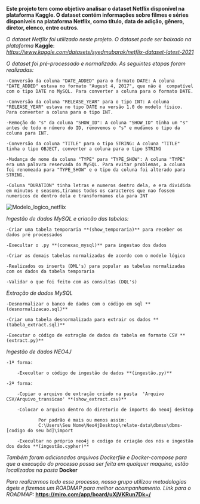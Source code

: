 **Este projeto tem como objetivo analisar o dataset Netflix disponível na plataforma Kaggle. O dataset contém informações sobre filmes e séries disponíveis na plataforma Netflix, como título, data de adição, gênero, diretor, elenco, entre outros.**

*O dataset Netflix foi utilizado neste projeto. O dataset pode ser baixado na plataforma* **Kaggle**: *https://www.kaggle.com/datasets/syedmubarak/netflix-dataset-latest-2021*


*O dataset foi pré-processado e normalizado. As seguintes etapas foram realizadas:*

    -Conversão da coluna "DATE_ADDED" para o formato DATE: A coluna "DATE_ADDED" estava no formato "August 4, 2017", que não é  compatível com o tipo DATE no MySQL. Para converter a coluna para o formato DATE.

    -Conversão da coluna "RELEASE_YEAR" para o tipo INT: A coluna "RELEASE_YEAR" estava no tipo DATE na versão 1.0 do modelo físico. Para converter a coluna para o tipo INT.

    -Remoção do "s" da coluna "SHOW_ID": A coluna "SHOW_ID" tinha um "s" antes de todo o número do ID, removemos o "s" e mudamos o tipo da coluna para INT.

    -Conversão da coluna "TITLE" para o tipo STRING: A coluna "TITLE" tinha o tipo OBJECT, converter a coluna para o tipo STRING

    -Mudança de nome da coluna "TYPE" para "TYPE_SHOW": A coluna "TYPE" era uma palavra reservada do MySQL. Para evitar problemas, a coluna foi renomeada para "TYPE_SHOW" e o tipo da coluna foi alterado para STRING.

    -Coluna "DURATION" tinha letras e numeros dentro dela, e era dividida em minutos e seasons,tiramos todos os caracteres que nao fossem numericos de dentro dela e transformamos ela para INT

![Modelo_logico_netflix](https://github.com/wesleyruanwr/projeto_UFC/assets/119066770/40a7eaa2-da38-471e-93b8-1a55e23b3120)



*Ingestão de dados MySQL e criacão das tabelas:*
    
    -Criar uma tabela temporaria **(show_temporaria)** para receber os dados pré processados

    -Execultar o .py **(conexao_mysql)** para ingestao dos dados

    -Criar as demais tabelas normalizadas de acordo com o modelo lógico

    -Realizados os inserts (DML's) para popular as tabelas normalizadas com os dados da tabela temporaria

    -Validar o que foi feito com as consultas (DQL's)

*Extração de dados MySQL*
    
    -Desnormalizar o banco de dados com o código em sql **(desnormalizacao.sql)**
    
    -Criar uma tabela desnormalizada para extrair os dados **(tabela_extract.sql)**

    -Executar o código de extração de dados da tabela em formato CSV **(extract.py)**

*Ingestão de dados NEO4J*

    -1ª forma:

        -Execultar o código de ingestão de dados **(ingestão.py)**

    -2ª forma:

        -Copiar o arquivo de extração criado na pasta  'Arquivo CSV/Arquivo_transicao' **(show_extract.csv)**

        -Colocar o arquivo dentro do diretorio de imports do neo4j desktop

                Por padrão é mais ou menos assim: 
                C:\Users\Seu Nome\Neo4jDesktop\relate-data\dbmss\dbms-[codigo do seu bd]\import

        -Execultar no próprio neo4j o codigo de criação dos nós e ingestão dos dados **(ingestão.cypher)**

*Também foram adicionados arquivos Dockerfile e Docker-compose para que a execução do processo possa ser feita em qualquer maquina, estão localizados na pasta* **Docker**

*Para realizarmos todo esse processo, nosso grupo utilizou metodologias ágeis e fizemos um ROADMAP para melhor acompanhamento.*
    *Link para o ROADMAP:* **https://miro.com/app/board/uXjVKRun7Dk=/**
